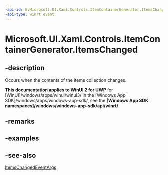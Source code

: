 ```yaml
---
-api-id: E:Microsoft.UI.Xaml.Controls.ItemContainerGenerator.ItemsChanged
-api-type: winrt event
---
```


<!-- Event syntax
public event Windows.UI.Xaml.Controls.Primitives.ItemsChangedEventHandler ItemsChanged
-->

# Microsoft.UI.Xaml.Controls.ItemContainerGenerator.ItemsChanged

## -description
Occurs when the contents of the items collection changes.

**This documentation applies to WinUI 2 for UWP** for [WinUI]/windows/apps/winui/winui3/ in the [Windows App SDK]/windows/apps/windows-app-sdk/, see the **[Windows App SDK namespaces]/windows/windows-app-sdk/api/winrt/**.

## -remarks

## -examples

## -see-also

[ItemsChangedEventArgs](/windows/winui/api/microsoft.ui.xaml.controls.primitives.itemschangedeventargs)
